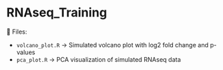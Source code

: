 # RNAseq_Training
📁 Files:
- `volcano_plot.R` → Simulated volcano plot with log2 fold change and p-values
- `pca_plot.R` → PCA visualization of simulated RNAseq data
  

